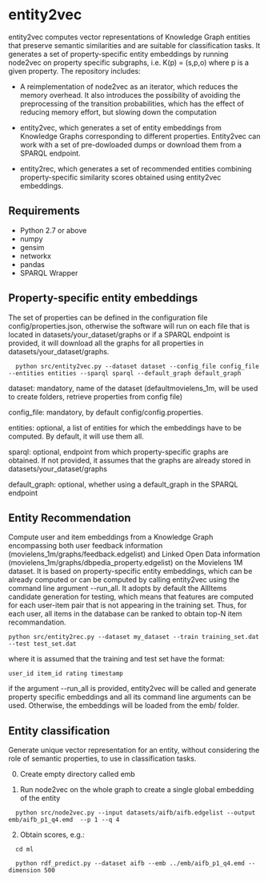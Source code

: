 # entity2vec
entity2vec computes vector representations of Knowledge Graph entities that preserve semantic similarities and are suitable for classification tasks. It generates a set of property-specific entity embeddings by running node2vec on property specific subgraphs, i.e. K(p) = (s,p,o) where p is a given property. The repository includes:

- A reimplementation of node2vec as an iterator, which reduces the memory overhead. It also introduces the possibility of avoiding the preprocessing of the transition probabilities, which has the effect of reducing memory effort, but slowing down the computation

- entity2vec, which generates a set of entity embeddings from Knowledge Graphs corresponding to different properties. Entity2vec can work with a set of pre-dowloaded dumps or download them from a SPARQL endpoint. 

- entity2rec, which generates a set of recommended entities combining property-specific similarity scores obtained using entity2vec embeddings. 

## Requirements

- Python 2.7 or above
- numpy
- gensim
- networkx
- pandas
- SPARQL Wrapper

## Property-specific entity embeddings

The set of properties can be defined in the configuration file config/properties.json, otherwise the software will run on each file that is located in datasets/your_dataset/graphs or if a SPARQL endpoint is provided, it will download all the graphs for all properties in datasets/your_dataset/graphs.

```
  python src/entity2vec.py --dataset dataset --config_file config_file --entities entities --sparql sparql --default_graph default_graph
```
dataset: mandatory, name of the dataset (defaultmovielens_1m, will be used to create folders, retrieve properties from config file)

config_file: mandatory, by default config/config.properties.

entities: optional, a list of entities for which the embeddings have to be computed. By default, it will use them all.

sparql: optional, endpoint from which property-specific graphs are obtained. If not provided, it assumes that the graphs are already stored in datasets/your_dataset/graphs

default_graph: optional, whether using a default_graph in the SPARQL endpoint

## Entity Recommendation

Compute user and item embeddings from a Knowledge Graph encompassing both user feedback information (movielens_1m/graphs/feedback.edgelist) and Linked Open Data information (movielens_1m/graphs/dbpedia_property.edgelist) on the Movielens 1M dataset. It is based on property-specific entity embeddings, which can be already computed or can be computed by calling entity2vec using the command line argument --run_all. It adopts by default the AllItems candidate generation for testing, which means that features are computed for each user-item pair that is not appearing in the training set. Thus, for each user, all items in the database can be ranked to obtain top-N item recommandation.

```
python src/entity2rec.py --dataset my_dataset --train training_set.dat --test test_set.dat 
```

where it is assumed that the training and test set have the format:

```
user_id item_id rating timestamp

```
if the argument --run_all is provided, entity2vec will be called and generate property specific embeddings and all its command line arguments can be used. Otherwise, the embeddings will be loaded from the emb/ folder.

## Entity classification

Generate unique vector representation for an entity, without considering the role of semantic properties, to use in classification tasks.

0) Create empty directory called emb

1) Run node2vec on the whole graph to create a single global embedding of the entity
```
  python src/node2vec.py --input datasets/aifb/aifb.edgelist --output emb/aifb_p1_q4.emd  --p 1 --q 4
```
2) Obtain scores, e.g.:
```
  cd ml

  python rdf_predict.py --dataset aifb --emb ../emb/aifb_p1_q4.emd --dimension 500
```
